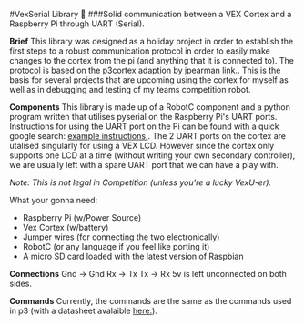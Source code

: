 #VexSerial Library :satellite:
###Solid communication between a VEX Cortex and a Raspberry Pi through UART (Serial).

**Brief**
This library was designed as a holiday project in order to establish the first steps to a robust communication protocol in order to easily make changes to the cortex from the pi (and anything that it is connected to). The protocol is based on the p3cortex adaption by jpearman [link.](http://www.vexforum.com/index.php/10032-communicating-between-two-cortex-dual-cortex-robot/0). This is the basis for several projects that are upcoming using the cortex for myself as well as in debugging and testing of my teams competition robot.

**Components**
This library is made up of a RobotC component and a python program written that utilises pyserial on the Raspberry Pi's UART ports. Instructions for using the UART port on the Pi can be found with a quick google search: [example instructions.](https://www.google.co.nz/search?q=raspberry+pi+uart&oq=raspberry+pi+uart&aqs=chrome..69i57j69i60j69i59j69i60j69i59j69i60.2736j0j7&sourceid=chrome&ie=UTF-8). The 2 UART ports on the cortex are utalised singularly for using a VEX LCD. However since the cortex only supports one LCD at a time (without writing your own secondary controller), we are usually left with a spare UART port that we can have a play with. 

*Note: This is not legal in Competition (unless you're a lucky VexU-er).*

What your gonna need:
* Raspberry Pi (w/Power Source)
* Vex Cortex (w/battery)
* Jumper wires (for connecting the two electronically)
* RobotC (or any language if you feel like porting it)
* A micro SD card loaded with the latest version of Raspbian

**Connections**
Gnd -> Gnd
Rx  -> Tx
Tx  -> Rx
5v is left unconnected on both sides.

**Commands**
Currently, the commands are the same as the commands used in p3 (with a datasheet avalaible [here.](https://github.com/jpearman/p3cortex/blob/master/Protocol_d1.pdf)).